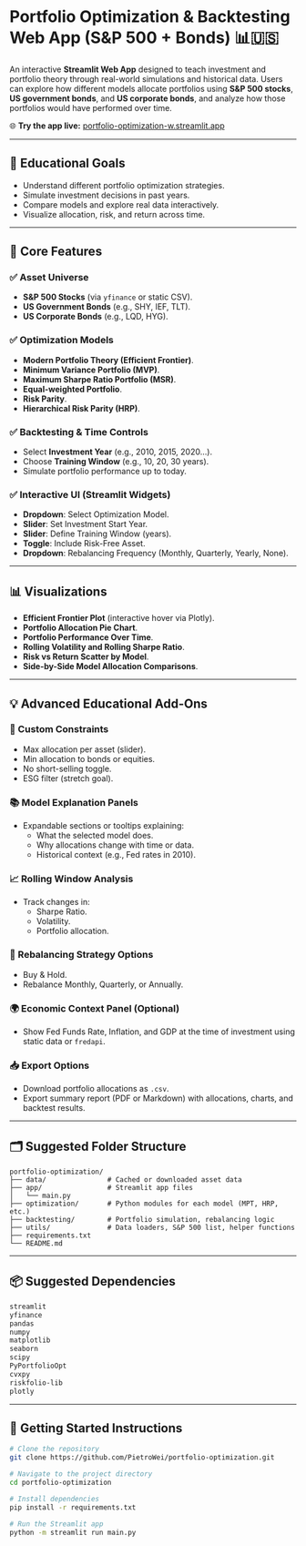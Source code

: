 # Portfolio Optimization & Backtesting Web App (S&P 500 + Bonds) 📊🇺🇸

An interactive **Streamlit Web App** designed to teach investment and portfolio theory through real-world simulations and historical data. Users can explore how different models allocate portfolios using **S&P 500 stocks**, **US government bonds**, and **US corporate bonds**, and analyze how those portfolios would have performed over time.

🌐 **Try the app live:** [portfolio-optimization-w.streamlit.app](https://portfolio-optimization-w.streamlit.app/)

---

## 🎯 Educational Goals
- Understand different portfolio optimization strategies.
- Simulate investment decisions in past years.
- Compare models and explore real data interactively.
- Visualize allocation, risk, and return across time.

---

## 📌 Core Features

### ✅ Asset Universe
- **S&P 500 Stocks** (via `yfinance` or static CSV).
- **US Government Bonds** (e.g., SHY, IEF, TLT).
- **US Corporate Bonds** (e.g., LQD, HYG).

### ✅ Optimization Models
- **Modern Portfolio Theory (Efficient Frontier)**.
- **Minimum Variance Portfolio (MVP)**.
- **Maximum Sharpe Ratio Portfolio (MSR)**.
- **Equal-weighted Portfolio**.
- **Risk Parity**.
- **Hierarchical Risk Parity (HRP)**.

### ✅ Backtesting & Time Controls
- Select **Investment Year** (e.g., 2010, 2015, 2020…).
- Choose **Training Window** (e.g., 10, 20, 30 years).
- Simulate portfolio performance up to today.

### ✅ Interactive UI (Streamlit Widgets)
- **Dropdown**: Select Optimization Model.
- **Slider**: Set Investment Start Year.
- **Slider**: Define Training Window (years).
- **Toggle**: Include Risk-Free Asset.
- **Dropdown**: Rebalancing Frequency (Monthly, Quarterly, Yearly, None).

---

## 📊 Visualizations
- **Efficient Frontier Plot** (interactive hover via Plotly).
- **Portfolio Allocation Pie Chart**.
- **Portfolio Performance Over Time**.
- **Rolling Volatility and Rolling Sharpe Ratio**.
- **Risk vs Return Scatter by Model**.
- **Side-by-Side Model Allocation Comparisons**.

---

## 💡 Advanced Educational Add-Ons
### 🧪 Custom Constraints
- Max allocation per asset (slider).
- Min allocation to bonds or equities.
- No short-selling toggle.
- ESG filter (stretch goal).

### 📚 Model Explanation Panels
- Expandable sections or tooltips explaining:
  - What the selected model does.
  - Why allocations change with time or data.
  - Historical context (e.g., Fed rates in 2010).

### 📈 Rolling Window Analysis
- Track changes in:
  - Sharpe Ratio.
  - Volatility.
  - Portfolio allocation.

### 🔁 Rebalancing Strategy Options
- Buy & Hold.
- Rebalance Monthly, Quarterly, or Annually.

### 🌍 Economic Context Panel (Optional)
- Show Fed Funds Rate, Inflation, and GDP at the time of investment using static data or `fredapi`.

### 📥 Export Options
- Download portfolio allocations as `.csv`.
- Export summary report (PDF or Markdown) with allocations, charts, and backtest results.

---

## 🗂️ Suggested Folder Structure
```
portfolio-optimization/
├── data/               # Cached or downloaded asset data
├── app/                # Streamlit app files
│   └── main.py
├── optimization/       # Python modules for each model (MPT, HRP, etc.)
├── backtesting/        # Portfolio simulation, rebalancing logic
├── utils/              # Data loaders, S&P 500 list, helper functions
├── requirements.txt
└── README.md
```

---

## 📦 Suggested Dependencies
```bash
streamlit
yfinance
pandas
numpy
matplotlib
seaborn
scipy
PyPortfolioOpt
cvxpy
riskfolio-lib
plotly
```

---

## 🚀 Getting Started Instructions
```bash
# Clone the repository
git clone https://github.com/PietroWei/portfolio-optimization.git

# Navigate to the project directory
cd portfolio-optimization

# Install dependencies
pip install -r requirements.txt

# Run the Streamlit app
python -m streamlit run main.py